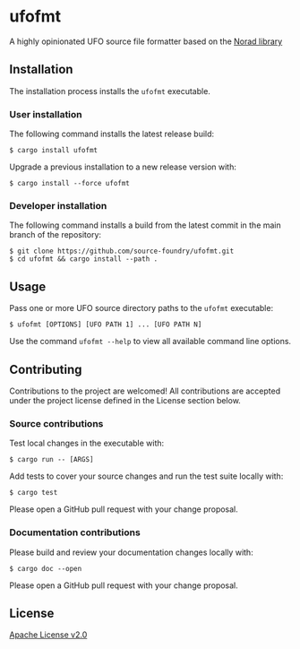 # ufofmt

A highly opinionated UFO source file formatter based on the [Norad library](https://github.com/linebender/norad)

## Installation

The installation process installs the `ufofmt` executable.

### User installation

The following command installs the latest release build:

```
$ cargo install ufofmt
```

Upgrade a previous installation to a new release version with:

```
$ cargo install --force ufofmt
```

### Developer installation

The following command installs a build from the latest commit in the main branch of the repository:

```
$ git clone https://github.com/source-foundry/ufofmt.git
$ cd ufofmt && cargo install --path .
```

## Usage

Pass one or more UFO source directory paths to the `ufofmt` executable:

```
$ ufofmt [OPTIONS] [UFO PATH 1] ... [UFO PATH N]
```

Use the command `ufofmt --help` to view all available command line options.

## Contributing

Contributions to the project are welcomed!  All contributions are accepted under the project license defined in the License section below.

### Source contributions

Test local changes in the executable with:

```
$ cargo run -- [ARGS]
```

Add tests to cover your source changes and run the test suite locally with:

```
$ cargo test
```

Please open a GitHub pull request with your change proposal.

### Documentation contributions

Please build and review your documentation changes locally with:

```
$ cargo doc --open
```

Please open a GitHub pull request with your change proposal.

## License

[Apache License v2.0](LICENSE)
